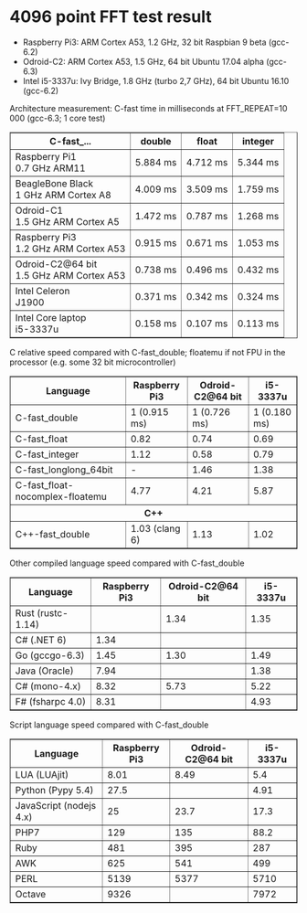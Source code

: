 # 4096 point FFT test result

- Raspberry Pi3: ARM Cortex A53, 1.2 GHz, 32 bit Raspbian 9 beta (gcc-6.2)
- Odroid-C2: ARM Cortex A53, 1.5 GHz, 64 bit Ubuntu 17.04 alpha (gcc-6.3)
- Intel i5-3337u: Ivy Bridge, 1.8 GHz (turbo 2,7 GHz), 64 bit Ubuntu 16.10 (gcc-6.2)

<p>Architecture measurement: C-fast time in milliseconds at FFT_REPEAT=10 000 (gcc-6.3; 1 core test)</p>

<table border="1">
<tr><th>C-fast_...</th><th>double</th><th>float</th><th>integer</th></tr>
<tr><td>Raspberry Pi1<br>0.7 GHz ARM11             </td><td>5.884 ms</td><td>4.712 ms</td><td>5.344 ms</td></tr>
<tr><td>BeagleBone Black<br>1 GHz ARM Cortex A8    </td><td>4.009 ms</td><td>3.509 ms</td><td>1.759 ms</td></tr>
<tr><td>Odroid-C1<br>1.5 GHz ARM Cortex A5         </td><td>1.472 ms</td><td>0.787 ms</td><td>1.268 ms</td></tr>
<tr><td>Raspberry Pi3<br>1.2 GHz ARM Cortex A53    </td><td>0.915 ms</td><td>0.671 ms</td><td>1.053 ms</td></tr>
<tr><td>Odroid-C2@64 bit<br>1.5 GHz ARM Cortex A53 </td><td>0.738 ms</td><td>0.496 ms</td><td>0.432 ms</td></tr>
<tr><td>Intel Celeron<br>J1900                     </td><td>0.371 ms</td><td>0.342 ms</td><td>0.324 ms</td></tr>
<tr><td>Intel Core laptop<br>i5-3337u              </td><td>0.158 ms</td><td>0.107 ms</td><td>0.113 ms</td></tr>
</table>


<p>C relative speed compared with C-fast_double; floatemu if not FPU in the processor (e.g. some 32 bit microcontroller)</p>

<table border="1">
<tr><th>Language</th><th>Raspberry Pi3</th><th>Odroid-C2@64 bit</th><th>i5-3337u</th></tr>
<tr><td>C-fast_double</td><td>1 (0.915 ms)</td><td>1 (0.726 ms)</td><td>1 (0.180 ms)</td></tr>
<tr><td>C-fast_float</td><td>0.82</td><td>0.74</td><td>0.69</td></tr>
<tr><td>C-fast_integer</td><td>1.12</td><td>0.58</td><td>0.79</td></tr>
<tr><td>C-fast_longlong_64bit</td><td>-</td><td>1.46</td><td>1.38</td></tr>
<tr><td>C-fast_float-nocomplex-floatemu</td><td>4.77</td><td>4.21</td><td>5.87</td></tr>
<tr><th colspan="4">C++</th></tr>
<tr><td>C++-fast_double</td><td>1.03 (clang 6)</td><td>1.13</td><td>1.02</td></tr>
</table>

<p>Other compiled language speed compared with C-fast_double</p>

<table border="1">
<tr><th>Language</th><th>Raspberry Pi3</th><th>Odroid-C2@64 bit</th><th>i5-3337u</th></tr>
<tr><td>Rust (rustc-1.14)</td><td></td><td>1.34</td><td>1.35</td></tr>
<tr><td>C# (.NET 6)</td><td>1.34</td><td></td><td></td></tr>
<tr><td>Go (gccgo-6.3)</td><td>1.45</td><td>1.30</td><td>1.49</td></tr>
<tr><td>Java (Oracle)</td><td>7.94</td><td> </td><td>1.38</td></tr>
<tr><td>C# (mono-4.x)</td><td>8.32</td><td>5.73</td><td>5.22</td></tr>
<tr><td>F# (fsharpc 4.0)</td><td>8.31</td><td> </td><td>4.93</td></tr>
</table>

<p>Script language speed compared with C-fast_double</p>

<table border="1">
<tr><th>Language</th><th>Raspberry Pi3</th><th>Odroid-C2@64 bit</th><th>i5-3337u</th></tr>
<tr><td>LUA (LUAjit)</td><td>8.01</td><td>8.49</td><td>5.4</td></tr>
<tr><td>Python (Pypy 5.4)</td><td>27.5</td><td> </td><td>4.91</td></tr>
<tr><td>JavaScript (nodejs 4.x)</td><td>25</td><td>23.7</td><td>17.3 </td></tr>
<tr><td>PHP7</td><td>129</td><td>135</td><td>88.2</td></tr>
<tr><td>Ruby</td><td>481</td><td>395</td><td>287</td></tr>
<tr><td>AWK</td><td>625</td><td>541</td><td>499</td></tr>
<tr><td>PERL</td><td>5139</td><td>5377</td><td>5710</td></tr>
<tr><td>Octave</td><td>9326</td><td> </td><td>7972</td></tr>
</table>
</pre>
